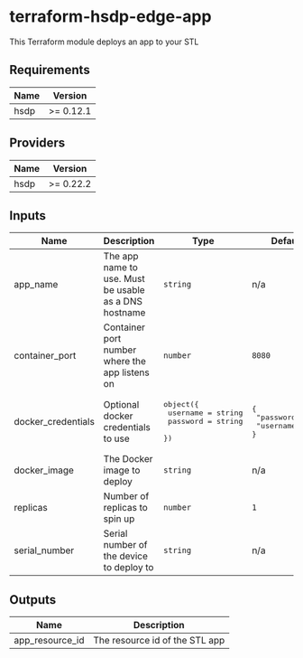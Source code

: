# terraform-hsdp-edge-app
This Terraform module deploys an app to your STL


## Requirements

| Name | Version |
|------|---------|
| hsdp | >= 0.12.1 |

## Providers

| Name | Version |
|------|---------|
| hsdp | >= 0.22.2 |

## Inputs

| Name | Description | Type | Default | Required |
|------|-------------|------|---------|:--------:|
| app\_name | The app name to use. Must be usable as a DNS hostname | `string` | n/a | yes |
| container\_port | Container port number where the app listens on | `number` | `8080` | no |
| docker\_credentials | Optional docker credentials to use | <pre>object({<br>    username = string<br>    password = string<br>  })</pre> | <pre>{<br>  "password": "",<br>  "username": ""<br>}</pre> | no |
| docker\_image | The Docker image to deploy | `string` | n/a | yes |
| replicas | Number of replicas to spin up | `number` | `1` | no |
| serial\_number | Serial number of the device to deploy to | `string` | n/a | yes |

## Outputs

| Name | Description |
|------|-------------|
| app\_resource\_id | The resource id of the STL app |
